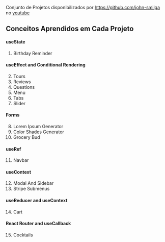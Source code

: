 Conjunto de Projetos disponibilizados por https://github.com/john-smilga no [youtube](https://www.youtube.com/watch?v=a_7Z7C_JCyo)

## Conceitos Aprendidos em Cada Projeto

#### useState

1. Birthday Reminder

#### useEffect and Conditional Rendering

2. Tours
3. Reviews
4. Questions
5. Menu
6. Tabs
7. Slider

#### Forms

8. Lorem Ipsum Generator
9. Color Shades Generator
10. Grocery Bud

#### useRef

11. Navbar

#### useContext

12. Modal And Sidebar
13. Stripe Submenus

#### useReducer and useContext

14. Cart

#### React Router and useCallback

15. Cocktails